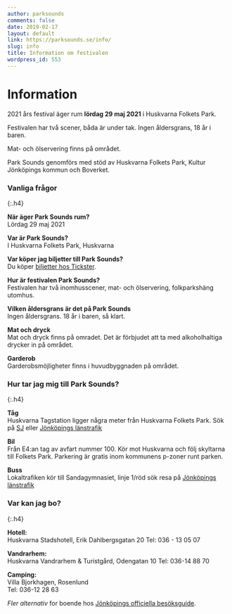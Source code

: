 ```yaml
---
author: parksounds
comments: false
date: 2019-02-17
layout: default
link: https://parksounds.se/info/
slug: info
title: Information om festivalen
wordpress_id: 553
---
```


# Information

2021 års festival äger rum **lördag 29 maj 2021** i Huskvarna Folkets Park.

Festivalen har två scener, båda är under tak. Ingen åldersgrans, 18 år i baren. 

Mat- och ölservering finns på området.

Park Sounds genomförs med stöd av Huskvarna Folkets Park, Kultur Jönköpings kommun och Boverket.

### Vanliga frågor
{:.h4}

**När äger Park Sounds rum?**  
Lördag 29 maj 2021


**Var är Park Sounds?**  
I Huskvarna Folkets Park, Huskvarna


**Var köper jag biljetter till Park Sounds?**  
Du köper [biljetter hos Tickster](https://secure.tickster.com/e7p95k0zedfrlt3).


**Hur är festivalen Park Sounds?**  
Festivalen har två inomhusscener, mat- och ölservering, folkparkshäng utomhus.


**Vilken åldersgrans är det på Park Sounds**  
Ingen åldersgrans. 18 år i baren, så klart.


**Mat och dryck**  
Mat och dryck finns på omradet. Det är förbjudet att ta med alkoholhaltiga drycker in på området.


**Garderob**  
Garderobsmöjligheter finns i huvudbyggnaden på området.


### Hur tar jag mig till Park Sounds?
{:.h4}


**Tåg**  
Huskvarna Tagstation ligger några meter från Huskvarna Folkets Park. Sök på [SJ](https://www.sj.se/) eller [Jönköpings länstrafik](http://www.jlt.se/)


**Bil**  
Från E4:an tag av avfart nummer 100. Kör mot Huskvarna och följ skyltarna till Folkets Park. Parkering är gratis inom kommunens p-zoner runt parken.


**Buss**  
Lokaltrafiken kör till Sandagymnasiet, linje 1/röd sök resa på [Jönköpings länstrafik](http://www.jlt.se/)


### Var kan jag bo?
{:.h4}

**Hotell:**  
Huskvarna Stadshotell, Erik Dahlbergsgatan 20
Tel: 036 - 13 05 07

**Vandrarhem:**  
Huskvarna Vandrarhem & Turistgård, Odengatan 10
Tel: 036-14 88 70

**Camping:**  
Villa Bjorkhagen, Rosenlund  
Tel: 036-12 28 63

_Fler alternativ_ for boende hos [Jönköpings officiella besöksguide](http://www.jkpg.com/sv/sova/).

